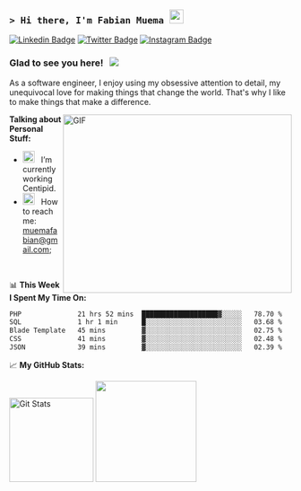 ### <samp>&gt; Hi there, I'm Fabian Muema <img src="https://media.giphy.com/media/hvRJCLFzcasrR4ia7z/giphy.gif" width="25"> </samp>

[![Linkedin Badge](https://img.shields.io/badge/-LinkedIn-0e76a8?style=flat-square&logo=Linkedin&logoColor=white)](https://linkedin.com/in/fabian-muema)
[![Twitter Badge](https://img.shields.io/badge/-Twitter-00acee?style=flat-square&logo=Twitter&logoColor=white)](https://twitter.com/f_mwema)
[![Instagram Badge](https://img.shields.io/badge/-Instagram-e4405f?style=flat-square&logo=Instagram&logoColor=white)](https://instagram.com/fabianmuema/)

### Glad to see you here! &nbsp; ![](https://visitor-badge.glitch.me/badge?page_id=fabianmuema)

As a software engineer, I enjoy using my obsessive attention to detail, my unequivocal love for making things that change the world. That's why I like to make things that make a difference.

<img align="right" alt="GIF" src="https://github.com/Gapur/Gapur/blob/main/assets/coding.gif?raw=true" width="408" height="318" />


**Talking about Personal Stuff:**

- <img src="https://github.com/Gapur/Gapur/blob/main/assets/developer.gif?raw=true" width="21" />&nbsp;&nbsp; I’m currently working Centipid.
- <img src="https://github.com/Gapur/Gapur/blob/main/assets/letterbox.gif?raw=true" width="21" />&nbsp;&nbsp; How to reach me: muemafabian@gmail.com;
</br>

📊 **This Week I Spent My Time On:**
<!--START_SECTION:waka-->

```txt
PHP              21 hrs 52 mins  ███████████████████▓░░░░░   78.70 %
SQL              1 hr 1 min      █░░░░░░░░░░░░░░░░░░░░░░░░   03.68 %
Blade Template   45 mins         ▓░░░░░░░░░░░░░░░░░░░░░░░░   02.75 %
CSS              41 mins         ▓░░░░░░░░░░░░░░░░░░░░░░░░   02.48 %
JSON             39 mins         ▓░░░░░░░░░░░░░░░░░░░░░░░░   02.39 %
```

<!--END_SECTION:waka-->


📈 **My GitHub Stats:**

<p>
<a href="https://github.com/danharrin"><img alt="Git Stats" src="https://github-readme-stats.vercel.app/api?username=fabianmuema&show_icons=true&include_all_commits=true" height="150" /></a>
  <img height="180em" src="https://github-readme-stats.vercel.app/api/top-langs/?username=fabianmuema"/>
</p>



